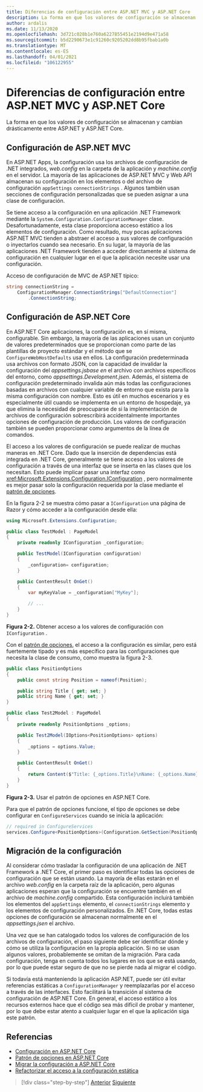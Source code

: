 ```yaml
---
title: Diferencias de configuración entre ASP.NET MVC y ASP.NET Core
description: La forma en que los valores de configuración se almacenan y cambian drásticamente entre ASP.NET y ASP.NET Core. En esta sección se examinan los detalles y cómo migrar la configuración de ASP.NET a ASP.NET Core.
author: ardalis
ms.date: 11/13/2020
ms.openlocfilehash: 3d721c028b1e760a6227855451e2194d9e471a58
ms.sourcegitcommit: b5d2290673e1c91260c9205202dd8b95fbab1a0b
ms.translationtype: MT
ms.contentlocale: es-ES
ms.lasthandoff: 04/01/2021
ms.locfileid: "106122955"
---
```

# <a name="configuration-differences-between-aspnet-mvc-and-aspnet-core"></a>Diferencias de configuración entre ASP.NET MVC y ASP.NET Core

La forma en que los valores de configuración se almacenan y cambian drásticamente entre ASP.NET y ASP.NET Core.

## <a name="aspnet-mvc-configuration"></a>Configuración de ASP.NET MVC

En ASP.NET Apps, la configuración usa los archivos de configuración de .NET integrados, *web.config* en la carpeta de la aplicación y *machine.config* en el servidor. La mayoría de las aplicaciones de ASP.NET MVC y Web API almacenan su configuración en los elementos o del archivo de configuración `appSettings` `connectionStrings` . Algunos también usan secciones de configuración personalizadas que se pueden asignar a una clase de configuración.

Se tiene acceso a la configuración en una aplicación .NET Framework mediante la `System.Configuration.ConfigurationManager` clase. Desafortunadamente, esta clase proporciona acceso estático a los elementos de configuración. Como resultado, muy pocas aplicaciones ASP.NET MVC tienden a abstraer el acceso a sus valores de configuración o inyectarlos cuando sea necesario. En su lugar, la mayoría de las aplicaciones .NET Framework tienden a acceder directamente al sistema de configuración en cualquier lugar en el que la aplicación necesite usar una configuración.

Acceso de configuración de MVC de ASP.NET típico:

```csharp
string connectionString =
    ConfigurationManager.ConnectionStrings["DefaultConnection"]
        .ConnectionString;
```

## <a name="aspnet-core-configuration"></a>Configuración de ASP.NET Core

En ASP.NET Core aplicaciones, la configuración es, en sí misma, configurable. Sin embargo, la mayoría de las aplicaciones usan un conjunto de valores predeterminados que se proporcionan como parte de las plantillas de proyecto estándar y el método que se `ConfigureWebHostDefaults` usa en ellos. La configuración predeterminada usa archivos con formato JSON, con la capacidad de invalidar la configuración del *appsettings.jsbase en* el archivo con archivos específicos del entorno, como *appsettings.Development.jsen*. Además, el sistema de configuración predeterminado invalida aún más todas las configuraciones basadas en archivos con cualquier variable de entorno que exista para la misma configuración con nombre. Esto es útil en muchos escenarios y es especialmente útil cuando se implementa en un entorno de hospedaje, ya que elimina la necesidad de preocuparse de si la implementación de archivos de configuración sobrescribirá accidentalmente importantes opciones de configuración de producción. Los valores de configuración también se pueden proporcionar como argumentos de la línea de comandos.

El acceso a los valores de configuración se puede realizar de muchas maneras en .NET Core. Dado que la inserción de dependencias está integrada en .NET Core, generalmente se tiene acceso a los valores de configuración a través de una interfaz que se inserta en las clases que los necesitan. Esto puede implicar pasar una interfaz como <xref:Microsoft.Extensions.Configuration.IConfiguration> , pero normalmente es mejor pasar solo la configuración requerida por la clase mediante el [patrón de opciones](/aspnet/core/fundamentals/configuration/options).

En la figura 2-2 se muestra cómo pasar a `IConfiguration` una página de Razor y cómo acceder a la configuración desde ella:

```csharp
using Microsoft.Extensions.Configuration;

public class TestModel : PageModel
{
    private readonly IConfiguration _configuration;

    public TestModel(IConfiguration configuration)
    {
        _configuration= configuration;
    }

    public ContentResult OnGet()
    {
        var myKeyValue = _configuration["MyKey"];

        // ...
    }
}
```

**Figura 2-2.** Obtener acceso a los valores de configuración con `IConfiguration` .

Con el [patrón de opciones](/dotnet/core/extensions/options), el acceso a la configuración es similar, pero está fuertemente tipado y es más específico para las configuraciones que necesita la clase de consumo, como muestra la figura 2-3.

```csharp
public class PositionOptions
{
    public const string Position = nameof(Position);

    public string Title { get; set; }
    public string Name { get; set; }
}

public class Test2Model : PageModel
{
    private readonly PositionOptions _options;

    public Test2Model(IOptions<PositionOptions> options)
    {
        _options = options.Value;
    }

    public ContentResult OnGet()
    {
        return Content($"Title: {_options.Title}\nName: {_options.Name}");
    }
}
```

**Figura 2-3.** Usar el patrón de opciones en ASP.NET Core.

Para que el patrón de opciones funcione, el tipo de opciones se debe configurar en `ConfigureServices` cuando se inicia la aplicación:

```csharp
// required in ConfigureServices
services.Configure<PositionOptions>(Configuration.GetSection(PositionOptions.Position));
```

## <a name="migrate-configuration"></a>Migración de la configuración

Al considerar cómo trasladar la configuración de una aplicación de .NET Framework a .NET Core, el primer paso es identificar todas las opciones de configuración que se están usando. La mayoría de ellas estarán en el archivo *web.config* en la carpeta raíz de la aplicación, pero algunas aplicaciones esperan que la configuración se encuentre también en el archivo de *machine.config* compartido. Esta configuración incluirá también los elementos del `appSettings` elemento, el `connectionStrings` elemento y los elementos de configuración personalizados. En .NET Core, todas estas opciones de configuración se almacenan normalmente en el *appsettings.jsen* el archivo.

Una vez que se han catalogado todos los valores de configuración de los archivos de configuración, el paso siguiente debe ser identificar dónde y cómo se utiliza la configuración en la propia aplicación. Si no se usan algunos valores, probablemente se omitan de la migración. Para cada configuración, tenga en cuenta todos los lugares en los que se está usando, por lo que puede estar seguro de que no se pierde nada al migrar el código.

Si todavía está manteniendo la aplicación ASP.NET, puede ser útil evitar referencias estáticas a `ConfigurationManager` y reemplazarlas por el acceso a través de las interfaces. Esto facilitará la transición al sistema de configuración de ASP.NET Core. En general, el acceso estático a los recursos externos hace que el código sea más difícil de probar y mantener, por lo que debe estar atento a cualquier lugar en el que la aplicación siga este patrón.

## <a name="references"></a>Referencias

- [Configuración en ASP.NET Core](/aspnet/core/fundamentals/configuration/)
- [Patrón de opciones en ASP.NET Core](/aspnet/core/fundamentals/configuration/options)
- [Migrar la configuración a ASP.NET Core](/aspnet/core/migration/configuration)
- [Refactorizar el acceso a la configuración estática](https://ardalis.com/refactoring-static-config-access/)

>[!div class="step-by-step"]
>[Anterior](middleware-modules-handlers.md)
>[Siguiente](routing-differences.md)
